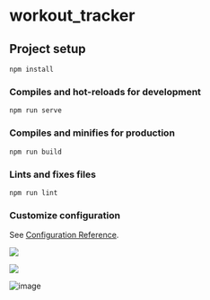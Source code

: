 # workout_tracker

## Project setup
```
npm install
```

### Compiles and hot-reloads for development
```
npm run serve
```

### Compiles and minifies for production
```
npm run build
```

### Lints and fixes files
```
npm run lint
```

### Customize configuration
See [Configuration Reference](https://cli.vuejs.org/config/).


![](https://puu.sh/InEHg/898697f926.png)

![](https://puu.sh/InEHL/0d9b9e1f54.png)

![image](https://user-images.githubusercontent.com/42533559/140654628-e72d8e2d-5bf0-490d-94aa-7fb2eb1f0007.png)
